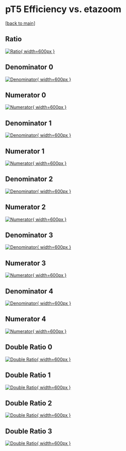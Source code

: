 # pT5 Efficiency vs. etazoom

[[back to main](./)]



## Ratio

[![Ratio](../mtv/var/pT5_loweta_321_-1_eff_etazoom.png){ width=600px }](../mtv/var/pT5_loweta_321_-1_eff_etazoom.pdf)

## Denominator 0

[![Denominator](../mtv/den/pT5_loweta_321_-1_eff_etazoom_den0.png){ width=600px }](../mtv/den/pT5_loweta_321_-1_eff_etazoom_den0.pdf)

## Numerator 0

[![Numerator](../mtv/num/pT5_loweta_321_-1_eff_etazoom_num0.png){ width=600px }](../mtv/num/pT5_loweta_321_-1_eff_etazoom_num0.pdf)

## Denominator 1

[![Denominator](../mtv/den/pT5_loweta_321_-1_eff_etazoom_den1.png){ width=600px }](../mtv/den/pT5_loweta_321_-1_eff_etazoom_den1.pdf)

## Numerator 1

[![Numerator](../mtv/num/pT5_loweta_321_-1_eff_etazoom_num1.png){ width=600px }](../mtv/num/pT5_loweta_321_-1_eff_etazoom_num1.pdf)

## Denominator 2

[![Denominator](../mtv/den/pT5_loweta_321_-1_eff_etazoom_den2.png){ width=600px }](../mtv/den/pT5_loweta_321_-1_eff_etazoom_den2.pdf)

## Numerator 2

[![Numerator](../mtv/num/pT5_loweta_321_-1_eff_etazoom_num2.png){ width=600px }](../mtv/num/pT5_loweta_321_-1_eff_etazoom_num2.pdf)

## Denominator 3

[![Denominator](../mtv/den/pT5_loweta_321_-1_eff_etazoom_den3.png){ width=600px }](../mtv/den/pT5_loweta_321_-1_eff_etazoom_den3.pdf)

## Numerator 3

[![Numerator](../mtv/num/pT5_loweta_321_-1_eff_etazoom_num3.png){ width=600px }](../mtv/num/pT5_loweta_321_-1_eff_etazoom_num3.pdf)

## Denominator 4

[![Denominator](../mtv/den/pT5_loweta_321_-1_eff_etazoom_den4.png){ width=600px }](../mtv/den/pT5_loweta_321_-1_eff_etazoom_den4.pdf)

## Numerator 4

[![Numerator](../mtv/num/pT5_loweta_321_-1_eff_etazoom_num4.png){ width=600px }](../mtv/num/pT5_loweta_321_-1_eff_etazoom_num4.pdf)

## Double Ratio 0

[![Double Ratio](../mtv/ratio/pT5_loweta_321_-1_eff_etazoom_ratio0.png){ width=600px }](../mtv/ratio/pT5_loweta_321_-1_eff_etazoom_ratio0.pdf)

## Double Ratio 1

[![Double Ratio](../mtv/ratio/pT5_loweta_321_-1_eff_etazoom_ratio1.png){ width=600px }](../mtv/ratio/pT5_loweta_321_-1_eff_etazoom_ratio1.pdf)

## Double Ratio 2

[![Double Ratio](../mtv/ratio/pT5_loweta_321_-1_eff_etazoom_ratio2.png){ width=600px }](../mtv/ratio/pT5_loweta_321_-1_eff_etazoom_ratio2.pdf)

## Double Ratio 3

[![Double Ratio](../mtv/ratio/pT5_loweta_321_-1_eff_etazoom_ratio3.png){ width=600px }](../mtv/ratio/pT5_loweta_321_-1_eff_etazoom_ratio3.pdf)

